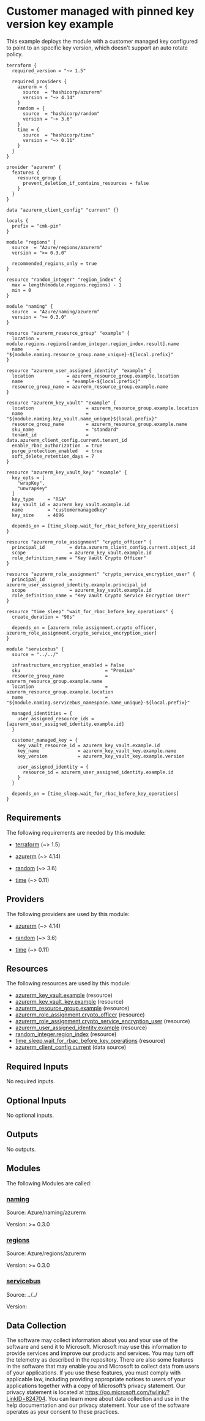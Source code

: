 <!-- BEGIN_TF_DOCS -->
# Customer managed with pinned key version key example

This example deploys the module with a customer managed key configured to point to an specific key version, which doesn't support an auto rotate policy.

```hcl
terraform {
  required_version = "~> 1.5"

  required_providers {
    azurerm = {
      source  = "hashicorp/azurerm"
      version = "~> 4.14"
    }
    random = {
      source  = "hashicorp/random"
      version = "~> 3.6"
    }
    time = {
      source  = "hashicorp/time"
      version = "~> 0.11"
    }
  }
}

provider "azurerm" {
  features {
    resource_group {
      prevent_deletion_if_contains_resources = false
    }
  }
}

data "azurerm_client_config" "current" {}

locals {
  prefix = "cmk-pin"
}

module "regions" {
  source  = "Azure/regions/azurerm"
  version = ">= 0.3.0"

  recommended_regions_only = true
}

resource "random_integer" "region_index" {
  max = length(module.regions.regions) - 1
  min = 0
}

module "naming" {
  source  = "Azure/naming/azurerm"
  version = ">= 0.3.0"
}

resource "azurerm_resource_group" "example" {
  location = module.regions.regions[random_integer.region_index.result].name
  name     = "${module.naming.resource_group.name_unique}-${local.prefix}"
}

resource "azurerm_user_assigned_identity" "example" {
  location            = azurerm_resource_group.example.location
  name                = "example-${local.prefix}"
  resource_group_name = azurerm_resource_group.example.name
}

resource "azurerm_key_vault" "example" {
  location                   = azurerm_resource_group.example.location
  name                       = "${module.naming.key_vault.name_unique}${local.prefix}"
  resource_group_name        = azurerm_resource_group.example.name
  sku_name                   = "standard"
  tenant_id                  = data.azurerm_client_config.current.tenant_id
  enable_rbac_authorization  = true
  purge_protection_enabled   = true
  soft_delete_retention_days = 7
}

resource "azurerm_key_vault_key" "example" {
  key_opts = [
    "wrapKey",
    "unwrapKey"
  ]
  key_type     = "RSA"
  key_vault_id = azurerm_key_vault.example.id
  name         = "customermanagedkey"
  key_size     = 4096

  depends_on = [time_sleep.wait_for_rbac_before_key_operations]
}

resource "azurerm_role_assignment" "crypto_officer" {
  principal_id         = data.azurerm_client_config.current.object_id
  scope                = azurerm_key_vault.example.id
  role_definition_name = "Key Vault Crypto Officer"
}

resource "azurerm_role_assignment" "crypto_service_encryption_user" {
  principal_id         = azurerm_user_assigned_identity.example.principal_id
  scope                = azurerm_key_vault.example.id
  role_definition_name = "Key Vault Crypto Service Encryption User"
}

resource "time_sleep" "wait_for_rbac_before_key_operations" {
  create_duration = "90s"

  depends_on = [azurerm_role_assignment.crypto_officer, azurerm_role_assignment.crypto_service_encryption_user]
}

module "servicebus" {
  source = "../../"

  infrastructure_encryption_enabled = false
  sku                               = "Premium"
  resource_group_name               = azurerm_resource_group.example.name
  location                          = azurerm_resource_group.example.location
  name                              = "${module.naming.servicebus_namespace.name_unique}-${local.prefix}"

  managed_identities = {
    user_assigned_resource_ids = [azurerm_user_assigned_identity.example.id]
  }

  customer_managed_key = {
    key_vault_resource_id = azurerm_key_vault.example.id
    key_name              = azurerm_key_vault_key.example.name
    key_version           = azurerm_key_vault_key.example.version

    user_assigned_identity = {
      resource_id = azurerm_user_assigned_identity.example.id
    }
  }

  depends_on = [time_sleep.wait_for_rbac_before_key_operations]
}
```

<!-- markdownlint-disable MD033 -->
## Requirements

The following requirements are needed by this module:

- <a name="requirement_terraform"></a> [terraform](#requirement\_terraform) (~> 1.5)

- <a name="requirement_azurerm"></a> [azurerm](#requirement\_azurerm) (~> 4.14)

- <a name="requirement_random"></a> [random](#requirement\_random) (~> 3.6)

- <a name="requirement_time"></a> [time](#requirement\_time) (~> 0.11)

## Providers

The following providers are used by this module:

- <a name="provider_azurerm"></a> [azurerm](#provider\_azurerm) (~> 4.14)

- <a name="provider_random"></a> [random](#provider\_random) (~> 3.6)

- <a name="provider_time"></a> [time](#provider\_time) (~> 0.11)

## Resources

The following resources are used by this module:

- [azurerm_key_vault.example](https://registry.terraform.io/providers/hashicorp/azurerm/latest/docs/resources/key_vault) (resource)
- [azurerm_key_vault_key.example](https://registry.terraform.io/providers/hashicorp/azurerm/latest/docs/resources/key_vault_key) (resource)
- [azurerm_resource_group.example](https://registry.terraform.io/providers/hashicorp/azurerm/latest/docs/resources/resource_group) (resource)
- [azurerm_role_assignment.crypto_officer](https://registry.terraform.io/providers/hashicorp/azurerm/latest/docs/resources/role_assignment) (resource)
- [azurerm_role_assignment.crypto_service_encryption_user](https://registry.terraform.io/providers/hashicorp/azurerm/latest/docs/resources/role_assignment) (resource)
- [azurerm_user_assigned_identity.example](https://registry.terraform.io/providers/hashicorp/azurerm/latest/docs/resources/user_assigned_identity) (resource)
- [random_integer.region_index](https://registry.terraform.io/providers/hashicorp/random/latest/docs/resources/integer) (resource)
- [time_sleep.wait_for_rbac_before_key_operations](https://registry.terraform.io/providers/hashicorp/time/latest/docs/resources/sleep) (resource)
- [azurerm_client_config.current](https://registry.terraform.io/providers/hashicorp/azurerm/latest/docs/data-sources/client_config) (data source)

<!-- markdownlint-disable MD013 -->
## Required Inputs

No required inputs.

## Optional Inputs

No optional inputs.

## Outputs

No outputs.

## Modules

The following Modules are called:

### <a name="module_naming"></a> [naming](#module\_naming)

Source: Azure/naming/azurerm

Version: >= 0.3.0

### <a name="module_regions"></a> [regions](#module\_regions)

Source: Azure/regions/azurerm

Version: >= 0.3.0

### <a name="module_servicebus"></a> [servicebus](#module\_servicebus)

Source: ../../

Version:

<!-- markdownlint-disable-next-line MD041 -->
## Data Collection

The software may collect information about you and your use of the software and send it to Microsoft. Microsoft may use this information to provide services and improve our products and services. You may turn off the telemetry as described in the repository. There are also some features in the software that may enable you and Microsoft to collect data from users of your applications. If you use these features, you must comply with applicable law, including providing appropriate notices to users of your applications together with a copy of Microsoft’s privacy statement. Our privacy statement is located at <https://go.microsoft.com/fwlink/?LinkID=824704>. You can learn more about data collection and use in the help documentation and our privacy statement. Your use of the software operates as your consent to these practices.
<!-- END_TF_DOCS -->